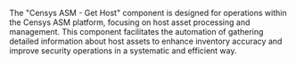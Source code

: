The "Censys ASM - Get Host" component is designed for operations within the Censys ASM platform, focusing on host asset processing and management. This component facilitates the automation of gathering detailed information about host assets to enhance inventory accuracy and improve security operations in a systematic and efficient way.

